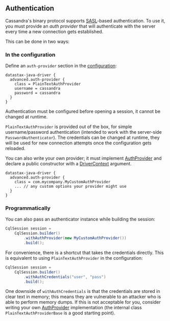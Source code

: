 ## Authentication

Cassandra's binary protocol supports [SASL]-based authentication. To use it, you must provide an
*auth provider* that will authenticate with the server every time a new connection gets established.

This can be done in two ways: 

### In the configuration

Define an `auth-provider` section in the [configuration](../configuration/):

```
datastax-java-driver {
  advanced.auth-provider {
    class = PlainTextAuthProvider
    username = cassandra
    password = cassandra
  }
}
```

Authentication must be configured before opening a session, it cannot be changed at runtime.

`PlainTextAuthProvider` is provided out of the box, for simple username/password authentication
(intended to work with the server-side `PasswordAuthenticator`). The credentials can be changed at
runtime, they will be used for new connection attempts once the configuration gets reloaded. 

You can also write your own provider; it must implement [AuthProvider] and declare a public
constructor with a [DriverContext] argument.

```
datastax-java-driver {
  advanced.auth-provider {
    class = com.mycompany.MyCustomAuthProvider
    ... // any custom options your provider might use
  }
}
```

### Programmatically

You can also pass an authenticator instance while building the session:

```java
CqlSession session =
    CqlSession.builder()
        .withAuthProvider(new MyCustomAuthProvider())
        .build();
```

For convenience, there is a shortcut that takes the credentials directly. This is equivalent to
using `PlainTextAuthProvider` in the configuration:

```java
CqlSession session =
    CqlSession.builder()
        .withAuthCredentials("user", "pass")
        .build();
```

One downside of `withAuthCredentials` is that the credentials are stored in clear text in memory;
this means they are vulnerable to an attacker who is able to perform memory dumps. If this is not
acceptable for you, consider writing your own [AuthProvider] implementation (the internal class
`PlainTextAuthProviderBase` is a good starting point). 


[SASL]: https://en.wikipedia.org/wiki/Simple_Authentication_and_Security_Layer

[AuthProvider]:          https://docs.datastax.com/en/drivers/java/4.1/com/datastax/oss/driver/api/core/auth/AuthProvider.html
[DriverContext]:         https://docs.datastax.com/en/drivers/java/4.1/com/datastax/oss/driver/api/core/context/DriverContext.html
